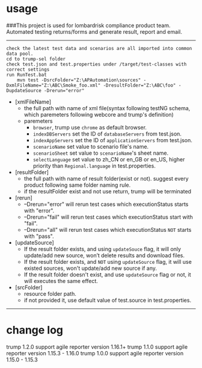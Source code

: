 usage 
===
###This project is used for lombardrisk compliance product team. Automated testing returns/forms and generate result, report and email. 

----
	check the latest test data and scenarios are all imported into common data pool.
	cd to trump-sel folder
	check test.json and test.properties under /target/test-classes with correct settings
	run RunTest.bat
		mvn test -DsrcFolder="Z:\APAutomation\sources" -DxmlFileName="Z:\ABC\Smoke_foo.xml" -DresultFolder="Z:\ABC\foo" -DupdateSource -Drerun="error"
		
* [xmlFileName]
	* the full path with name of xml file(syntax following testNG schema, which paremeters following webcore and trump's definition)
	* paremeters 
		* `browser`, trump use `chrome` as default browser.
		* `indexDBServers` set the ID of `databaseServers` from test.json.
		* `indexAppServers` set the ID of `applicationServers` from test.json.
		* `scenarioName` set value to scenario file's name.
		* `scenarioSheet` set value to `scenarioName`'s sheet name.
		* `selectLanguage` set value to zh_CN or en_GB or en_US, higher priority than `Regional.language` in test.properties.
* [resultFolder]
	* the full path with name of result folder(exist or not). suggest every product following same folder naming rule.
	* if the resultFolder exist and not use return, trump will be terminated
* [rerun]
	* –Drerun="error" will rerun test cases which executionStatus starts with "error".
	* –Drerun="fail" will rerun test cases which executionStatus start with "fail".
	* –Drerun="all" will rerun test cases which executionStatus `NOT` starts with "pass".
* [updateSource]
	* If the result folder exists, and using `updateSouce` flag, it will only update/add new source, won’t delete results and download files.
	* If the result folder exists, and `NOT` using `updateSource` flag, it will use existed sources, won't update/add new source if any.
	* If the result folder doesn't exist, and use `updateSource` flag or not, it will executes the same effect.
* [srcFolder]
    * resource folder path.
    * if not provided it, use default value of test.source in test.properties.
-------
change log 
===
trump 1.2.0 support agile reporter version 1.16.1+
trump 1.1.0 support agile reporter version 1.15.3 - 1.16.0
trump 1.0.0 support agile reporter version 1.15.0 - 1.15.3